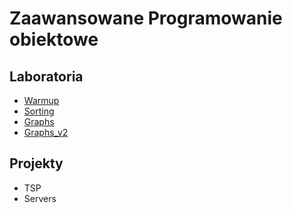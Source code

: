 # Zaawansowane Programowanie obiektowe

## Laboratoria
- [Warmup](Labs/warmup.py)
- [Sorting](Labs/sort.py)
- [Graphs](Labs/graphs.py)
- [Graphs_v2](Labs/graphs_2.py)

## Projekty
- TSP
- Servers